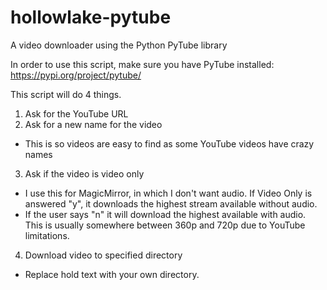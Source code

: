# hollowlake-pytube
A video downloader using the Python PyTube library

In order to use this script, make sure you have PyTube installed: https://pypi.org/project/pytube/

This script will do 4 things. 

1. Ask for the YouTube URL
2. Ask for a new name for the video
- This is so videos are easy to find as some YouTube videos have crazy names
3. Ask if the video is video only
- I use this for MagicMirror, in which I don't want audio. If Video Only is answered "y", it downloads the highest stream available without audio. 
- If the user says "n" it will download the highest available with audio. This is usually somewhere between 360p and 720p due to YouTube limitations. 
4. Download video to specified directory
- Replace hold text with your own directory. 

